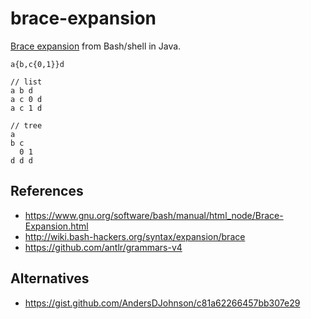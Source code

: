 # brace-expansion
[Brace expansion] from Bash/shell in Java.

```
a{b,c{0,1}}d

// list
a b d
a c 0 d
a c 1 d

// tree
a
b c
  0 1
d d d
```

## References

* https://www.gnu.org/software/bash/manual/html_node/Brace-Expansion.html
* http://wiki.bash-hackers.org/syntax/expansion/brace
* https://github.com/antlr/grammars-v4

## Alternatives

* https://gist.github.com/AndersDJohnson/c81a62266457bb307e29

[brace expansion]: https://www.gnu.org/software/bash/manual/html_node/Brace-Expansion.html
